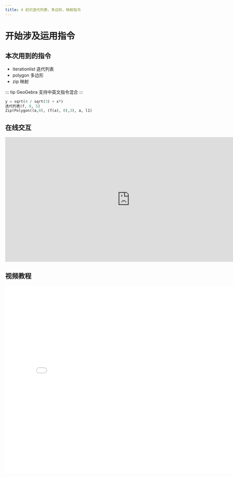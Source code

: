 ```yaml
---
title: 4 初识迭代列表，多边形，映射指令
---
```


# 开始涉及运用指令

## 本次用到的指令

- iterationlist 迭代列表
- polygon 多边形
- zip 映射

::: tip
GeoGebra 支持中英文指令混合
:::

```py
y = sqrt(4 / sqrt(3) + x²)
迭代列表(f, 0, 5)
Zip(Polygon((a,0), (f(a), 0),3), a, l1)
```

## 在线交互

<iframe scrolling="no" title="ggb 4" src="https://www.geogebra.org/material/iframe/id/ezskf58c/width/800/height/367/border/888888/sfsb/true/smb/false/stb/false/stbh/false/ai/false/asb/false/sri/false/rc/false/ld/false/sdz/true/ctl/false" width="800px" height="400px" style="border:0px;"> </iframe>

## 视频教程

<iframe src="//player.bilibili.com/player.html?aid=372726000&bvid=BV1XZ4y1V7VB&cid=252248971&page=1" width="800px" height="600px" scrolling="no" border="0" frameborder="no" framespacing="0" allowfullscreen="true"> </iframe>